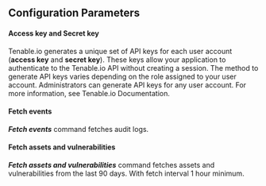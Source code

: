 ## Configuration Parameters

#### Access key and Secret key
Tenable.io generates a unique set of API keys for each user account (**access key** and **secret key**). These keys allow your application to authenticate to the Tenable.io API without creating a session.
The method to generate API keys varies depending on the role assigned to your user account. Administrators can generate API keys for any user account. For more information, see Tenable.io Documentation.

#### Fetch events
***Fetch events*** command fetches audit logs.

#### Fetch assets and vulnerabilities
***Fetch assets and vulnerabilities*** command fetches assets and vulnerabilities from the last 90 days. With fetch interval 1 hour minimum.
